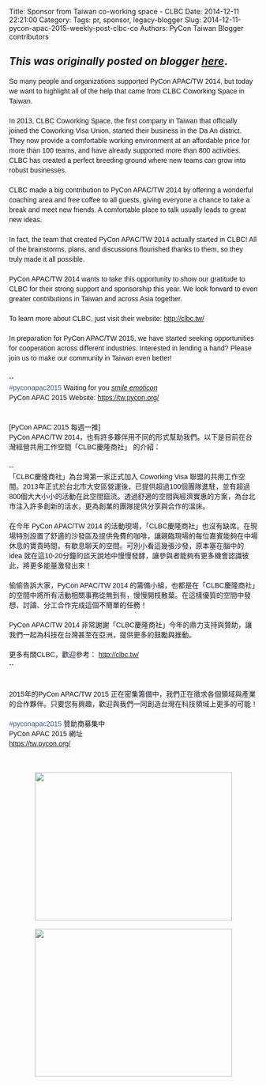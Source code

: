 Title: Sponsor from Taiwan co-working space - CLBC
Date: 2014-12-11 22:21:00
Category:
Tags: pr, sponsor, legacy-blogger
Slug: 2014-12-11-pycon-apac-2015-weekly-post-clbc-co
Authors: PyCon Taiwan Blogger contributors

*This was originally posted on blogger [here](https://pycontw.blogspot.com/2015/02/pycon-apac-2015-weekly-post-clbc-co.html)*.
---
<span style="background-color: white; color: #141823; font-family: Helvetica, Arial, 'lucida grande', tahoma, verdana, arial, sans-serif; font-size: 14px; line-height: 20px;">So many people and organizations supported PyCon APAC/TW 2014, but today we want to highlight all of the help that came from CLBC Coworking Space in Taiwan.</span><br />
<a name="more"></a><br style="background-color: white; color: #141823; font-family: Helvetica, Arial, 'lucida grande', tahoma, verdana, arial, sans-serif; font-size: 14px; line-height: 20px;" />
<span style="background-color: white; color: #141823; font-family: Helvetica, Arial, 'lucida grande', tahoma, verdana, arial, sans-serif; font-size: 14px; line-height: 20px;">In 2013, CLBC Coworking Space, the first company in Taiwan that officially joined</span><span class="text_exposed_show" style="background-color: white; color: #141823; display: inline; font-family: Helvetica, Arial, 'lucida grande', tahoma, verdana, arial, sans-serif; font-size: 14px; line-height: 20px;">&nbsp;the Coworking Visa Union, started their business in the Da An district. They now provide a comfortable working environment at an affordable price for more than 100 teams, and have already supported more than 800 activities. CLBC has created a perfect breeding ground where new teams can grow into robust businesses.<br /><br />CLBC made a big contribution to PyCon APAC/TW 2014 by offering a wonderful coaching area and free coffee to all guests, giving everyone a chance to take a break and meet new friends. A comfortable place to talk usually leads to great new ideas.<br /><br />In fact, the team that created PyCon APAC/TW 2014 actually started in CLBC! All of the brainstorms, plans, and discussions flourished thanks to them, so they truly made it all possible.<br /><br />PyCon APAC/TW 2014 wants to take this opportunity to show our gratitude to CLBC for their strong support and sponsorship this year. We look forward to even greater contributions in Taiwan and across Asia together.<br /><br />To learn more about CLBC, just visit their website:&nbsp;<a href="http://l.facebook.com/l.php?u=http%3A%2F%2Fclbc.tw%2F&amp;h=oAQH-04IT&amp;enc=AZNawfo4bYyhF8QjCiCL6Kb5Nh206ZUToDDaSPvkmknKv94k9vS73qmct3n8sj2xh8tzyf-NVOYrL1KMCXHDSFM36wyB3rn9JCIzyOt7riTgXo_D-svEaeBIXdL1jJxumWKoZwyd_fU4D5wIDHLv-sPr&amp;s=1" rel="nofollow nofollow" style="color: #3b5998; cursor: pointer; text-decoration: none;" target="_blank">http://clbc.tw/</a><br /><br />In preparation for PyCon APAC/TW 2015, we have started seeking opportunities for cooperation across different industries. Interested in lending a hand? Please join us to make our community in Taiwan even better!<br /><br />--<br /><a class="_58cn" href="https://www.facebook.com/hashtag/pyconapac2015" style="color: #3b5998; cursor: pointer; text-decoration: none;">#pyconapac2015</a>&nbsp;Waiting for you&nbsp;<i class="_4-k1 img sp_6FaB5TnSoia sx_9c1267"><u>smile emoticon</u></i><br />PyCon APAC 2015 Website:&nbsp;<a href="https://tw.pycon.org/" rel="nofollow nofollow" style="color: #3b5998; cursor: pointer; text-decoration: none;" target="_blank">https://tw.pycon.org/</a></span><br />
<span style="background-color: white; color: #141823; font-family: Helvetica, Arial, 'lucida grande', tahoma, verdana, arial, sans-serif; font-size: 14px; line-height: 20px;"><br /></span>
<span style="background-color: white; color: #141823; font-family: Helvetica, Arial, 'lucida grande', tahoma, verdana, arial, sans-serif; font-size: 14px; line-height: 20px;"><br /></span>
<span style="background-color: white; color: #141823; font-family: Helvetica, Arial, 'lucida grande', tahoma, verdana, arial, sans-serif; font-size: 14px; line-height: 20px;">[PyCon APAC 2015 每週一推]</span><br />
<span style="background-color: white; color: #141823; font-family: Helvetica, Arial, 'lucida grande', tahoma, verdana, arial, sans-serif; font-size: 14px; line-height: 20px;">PyCon APAC/TW 2014，也有許多夥伴用不同的形式幫助我們。以下是目前在台灣經營共用工作空間「CLBC慶隆商社」 的介紹：</span><br />
<br style="background-color: white; color: #141823; font-family: Helvetica, Arial, 'lucida grande', tahoma, verdana, arial, sans-serif; font-size: 14px; line-height: 20px;" />
<span style="background-color: white; color: #141823; font-family: Helvetica, Arial, 'lucida grande', tahoma, verdana, arial, sans-serif; font-size: 14px; line-height: 20px;">--</span><br />
<span style="background-color: white; color: #141823; font-family: Helvetica, Arial, 'lucida grande', tahoma, verdana, arial, sans-serif; font-size: 14px; line-height: 20px;">「CLBC慶隆商社」為台灣第一家正式加入 Coworking Visa 聯盟的共用工作空間。2013年正式於台北市大安區營運後，已提供超過100個團隊進駐，並有超過800個大大小小的活動在此空間竄流。透過舒適的空間與經濟實惠的方案，為台北市注入許多創新的活水，更為創業的團隊提供分享與合作的</span><span class="text_exposed_show" style="background-color: white; color: #141823; display: inline; font-family: Helvetica, Arial, 'lucida grande', tahoma, verdana, arial, sans-serif; font-size: 14px; line-height: 20px;">溫床。<br /><br />在今年 PyCon APAC/TW 2014 的活動現場，「CLBC慶隆商社」也沒有缺席。在現場特別設置了舒適的沙發區及提供免費的咖啡，讓親臨現場的每位嘉賓能夠在中場休息的寶貴時間，有歇息聊天的空間。可別小看這幾張沙發，原本塞在腦中的 idea 就在這10-20分鐘的談天說地中慢慢發酵，讓參與者能夠有更多機會認識彼此，將更多能量激發出來！<br /><br />偷偷告訴大家，PyCon APAC/TW 2014 的籌備小組，也都是在「CLBC慶隆商社」的空間中將所有活動相關事務從無到有，慢慢開枝散葉。在這樣優質的空間中發想、討論、分工合作完成這個不簡單的任務！<br /><br />PyCon APAC/TW 2014 非常謝謝「CLBC慶隆商社」今年的鼎力支持與贊助，讓我們一起為科技在台灣甚至在亞洲，提供更多的鼓勵與推動。<br /><br />更多有關CLBC，歡迎參考：&nbsp;<a href="http://clbc.tw/" rel="nofollow nofollow" style="color: #3b5998; cursor: pointer; text-decoration: none;" target="_blank">http://clbc.tw/</a><br />--<br /><br /><br />2015年的PyCon APAC/TW 2015 正在密集籌備中，我們正在徵求各個領域與產業的合作夥伴。只要您有興趣，歡迎與我們一同創造台灣在科技領域上更多的可能！<br /><br /><a class="_58cn" href="https://www.facebook.com/hashtag/pyconapac2015" style="color: #3b5998; cursor: pointer; text-decoration: none;">#pyconapac2015</a>&nbsp;贊助商募集中<br />PyCon APAC 2015 網址<br /><a href="https://www.facebook.com/l.php?u=https%3A%2F%2Ftw.pycon.org%2F&amp;h=PAQEWzfH0&amp;s=1" rel="nofollow nofollow" style="color: #3b5998; cursor: pointer; text-decoration: none;" target="_blank">https://tw.pycon.org/</a></span><br />
<br />
<br />
<div class="separator" style="clear: both; text-align: center;">
<a href="http://3.bp.blogspot.com/-Y3FxRpM6_cI/VNTTwimT32I/AAAAAAAAUjU/BSUV5BSKdl0/s1600/esEAfQnOwZ-afku5WSZ3vkCs7zlJ209XzLY365QfHRnnNjuz7Eap4eyQnrboSnMNHKinCA%3Ds2048.jpg" style="margin-left: 1em; margin-right: 1em;"><img border="0" height="300" src="http://3.bp.blogspot.com/-Y3FxRpM6_cI/VNTTwimT32I/AAAAAAAAUjU/BSUV5BSKdl0/s1600/esEAfQnOwZ-afku5WSZ3vkCs7zlJ209XzLY365QfHRnnNjuz7Eap4eyQnrboSnMNHKinCA%3Ds2048.jpg" width="400" /></a></div>
<div class="separator" style="clear: both; text-align: center;">
<br /></div>
<div class="separator" style="clear: both; text-align: center;">
<a href="http://2.bp.blogspot.com/-5NLl3YtLjRI/VNTTwvWbMkI/AAAAAAAAUjY/oAE2hNdsmT0/s1600/_xkRcDnUkYqmiPADjLkh1S8n6XULRhjHFjb3MklorO3PvWcXpVRlxtVtUtUFhNVw6IPz6w%3Ds2048.jpg" style="margin-left: 1em; margin-right: 1em;"><img border="0" height="299" src="http://2.bp.blogspot.com/-5NLl3YtLjRI/VNTTwvWbMkI/AAAAAAAAUjY/oAE2hNdsmT0/s1600/_xkRcDnUkYqmiPADjLkh1S8n6XULRhjHFjb3MklorO3PvWcXpVRlxtVtUtUFhNVw6IPz6w%3Ds2048.jpg" width="400" /></a></div>
<div>
<br /></div>
